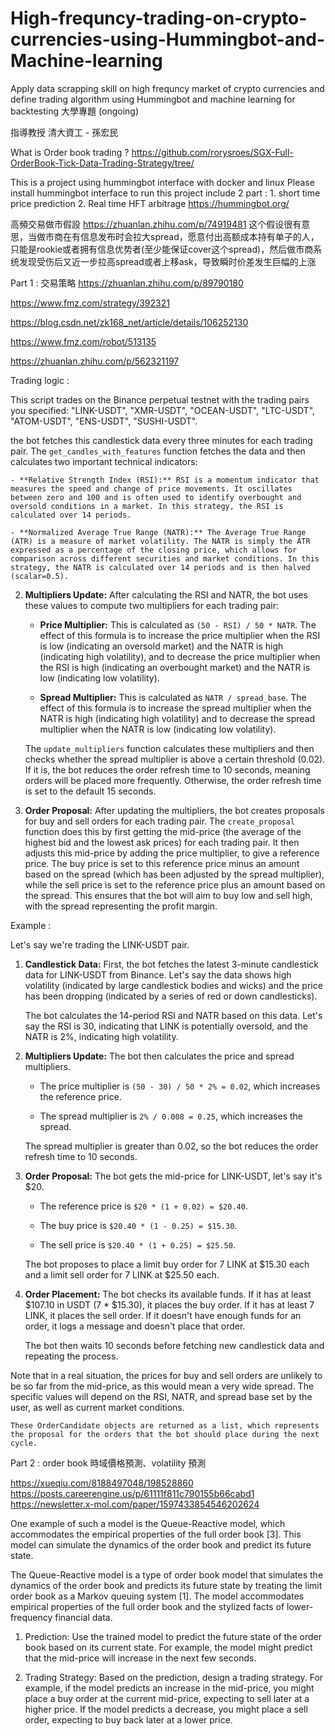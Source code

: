 # High-frequncy-trading-on-crypto-currencies-using-Hummingbot-and-Machine-learning
Apply data scrapping skill on high frequncy market of crypto currencies and define trading algorithm using Hummingbot and machine learning for backtesting
大學專題 (ongoing) 

指導教授 清大資工 - 孫宏民

What is Order book trading ?
https://github.com/rorysroes/SGX-Full-OrderBook-Tick-Data-Trading-Strategy/tree/

This is a project using hummingbot interface with docker and linux
Please install hummingbot interface to run this project include 2 part : 1. short time price prediction 2. Real time HFT arbitrage 
https://hummingbot.org/



高頻交易做市假設
https://zhuanlan.zhihu.com/p/74919481
这个假设很有意思，当做市商在有信息发布时会拉大spread，愿意付出高额成本持有单子的人，只能是rookie或者拥有信息优势者(至少能保证cover这个spread)，然后做市商系统发现受伤后又近一步拉高spread或者上移ask，导致瞬时价差发生巨幅的上涨



Part 1 : 交易策略 
https://zhuanlan.zhihu.com/p/89790180

https://www.fmz.com/strategy/392321

https://blog.csdn.net/zk168_net/article/details/106252130

https://www.fmz.com/robot/513135

https://zhuanlan.zhihu.com/p/562321197

Trading logic : 

This script trades on the Binance perpetual testnet with the trading pairs you specified: "LINK-USDT", "XMR-USDT", "OCEAN-USDT", "LTC-USDT", "ATOM-USDT", "ENS-USDT", "SUSHI-USDT". 


 the bot fetches this candlestick data every three minutes for each trading pair. The `get_candles_with_features` function fetches the data and then calculates two important technical indicators:

    - **Relative Strength Index (RSI):** RSI is a momentum indicator that measures the speed and change of price movements. It oscillates between zero and 100 and is often used to identify overbought and oversold conditions in a market. In this strategy, the RSI is calculated over 14 periods.
  
    - **Normalized Average True Range (NATR):** The Average True Range (ATR) is a measure of market volatility. The NATR is simply the ATR expressed as a percentage of the closing price, which allows for comparison across different securities and market conditions. In this strategy, the NATR is calculated over 14 periods and is then halved (scalar=0.5).

2. **Multipliers Update:** After calculating the RSI and NATR, the bot uses these values to compute two multipliers for each trading pair:

    - **Price Multiplier:** This is calculated as `(50 - RSI) / 50 * NATR`. The effect of this formula is to increase the price multiplier when the RSI is low (indicating an oversold market) and the NATR is high (indicating high volatility), and to decrease the price multiplier when the RSI is high (indicating an overbought market) and the NATR is low (indicating low volatility).

    - **Spread Multiplier:** This is calculated as `NATR / spread_base`. The effect of this formula is to increase the spread multiplier when the NATR is high (indicating high volatility) and to decrease the spread multiplier when the NATR is low (indicating low volatility).

    The `update_multipliers` function calculates these multipliers and then checks whether the spread multiplier is above a certain threshold (0.02). If it is, the bot reduces the order refresh time to 10 seconds, meaning orders will be placed more frequently. Otherwise, the order refresh time is set to the default 15 seconds.

3. **Order Proposal:** After updating the multipliers, the bot creates proposals for buy and sell orders for each trading pair. The `create_proposal` function does this by first getting the mid-price (the average of the highest bid and the lowest ask prices) for each trading pair. It then adjusts this mid-price by adding the price multiplier, to give a reference price. The buy price is set to this reference price minus an amount based on the spread (which has been adjusted by the spread multiplier), while the sell price is set to the reference price plus an amount based on the spread. This ensures that the bot will aim to buy low and sell high, with the spread representing the profit margin.


Example : 

Let's say we're trading the LINK-USDT pair. 

1. **Candlestick Data:** First, the bot fetches the latest 3-minute candlestick data for LINK-USDT from Binance. Let's say the data shows high volatility (indicated by large candlestick bodies and wicks) and the price has been dropping (indicated by a series of red or down candlesticks). 

    The bot calculates the 14-period RSI and NATR based on this data. Let's say the RSI is 30, indicating that LINK is potentially oversold, and the NATR is 2%, indicating high volatility.

2. **Multipliers Update:** The bot then calculates the price and spread multipliers. 

    - The price multiplier is `(50 - 30) / 50 * 2% = 0.02`, which increases the reference price.
  
    - The spread multiplier is `2% / 0.008 = 0.25`, which increases the spread.

    The spread multiplier is greater than 0.02, so the bot reduces the order refresh time to 10 seconds.

3. **Order Proposal:** The bot gets the mid-price for LINK-USDT, let's say it's $20. 

    - The reference price is `$20 * (1 + 0.02) = $20.40`.

    - The buy price is `$20.40 * (1 - 0.25) = $15.30`.

    - The sell price is `$20.40 * (1 + 0.25) = $25.50`.

    The bot proposes to place a limit buy order for 7 LINK at $15.30 each and a limit sell order for 7 LINK at $25.50 each.

4. **Order Placement:** The bot checks its available funds. If it has at least $107.10 in USDT (7 * $15.30), it places the buy order. If it has at least 7 LINK, it places the sell order. If it doesn't have enough funds for an order, it logs a message and doesn't place that order. 

    The bot then waits 10 seconds before fetching new candlestick data and repeating the process.

Note that in a real situation, the prices for buy and sell orders are unlikely to be so far from the mid-price, as this would mean a very wide spread. The specific values will depend on the RSI, NATR, and spread base set by the user, as well as current market conditions.

    These OrderCandidate objects are returned as a list, which represents the proposal for the orders that the bot should place during the next cycle.



Part 2 : order book 時域價格預測、volatility 預測 

https://xueqiu.com/8188497048/198528860
https://posts.careerengine.us/p/61111f811c790155b66cabd1
https://newsletter.x-mol.com/paper/1597433854546202624

One example of such a model is the Queue-Reactive model, which accommodates the empirical properties of the full order book [3]. This model can simulate the dynamics of the order book and predict its future state.

The Queue-Reactive model is a type of order book model that simulates the dynamics of the order book and predicts its future state by treating the limit order book as a Markov queuing system [1]. The model accommodates empirical properties of the full order book and the stylized facts of lower-frequency financial data.

1. Prediction: Use the trained model to predict the future state of the order book based on its current state. For example, the model might predict that the mid-price will increase in the next few seconds.

2. Trading Strategy: Based on the prediction, design a trading strategy. For example, if the model predicts an increase in the mid-price, you might place a buy order at the current mid-price, expecting to sell later at a higher price. If the model predicts a decrease, you might place a sell order, expecting to buy back later at a lower price.
